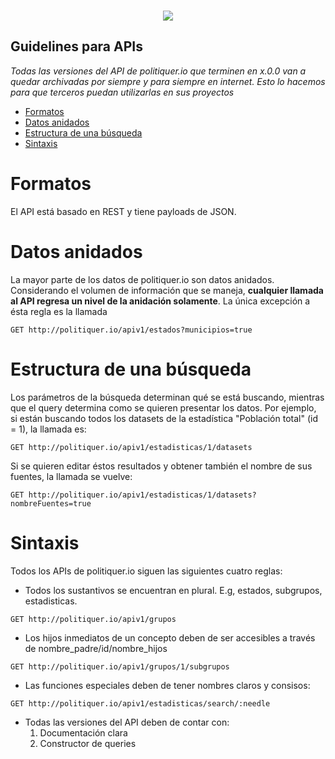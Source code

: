 <p align="center">
  <br/>
  <img src="http://prognoid.com/static/img/politiquerio.png">
  <br/>
</p>

## Guidelines para APIs

_Todas las versiones del API de politiquer.io que terminen en x.0.0 van a quedar archivadas por siempre y para siempre en internet. Esto lo hacemos para que terceros puedan utilizarlas en sus proyectos_

- [Formatos](#formatos)
- [Datos anidados](#datos-anidados)
- [Estructura de una búsqueda](#estructura-de-una-búsqueda)
- [Sintaxis](#sintaxis)

# Formatos

El API está basado en REST y tiene payloads de JSON.

# Datos anidados

La mayor parte de los datos de politiquer.io son datos anidados. Considerando el volumen de información que se maneja, **cualquier llamada al API regresa un nivel de la anidación solamente**. La única excepción a ésta regla es la llamada

~~~~
GET http://politiquer.io/apiv1/estados?municipios=true
~~~~

# Estructura de una búsqueda

Los parámetros de la búsqueda determinan qué se está buscando, mientras que el query determina como se quieren presentar los datos. Por ejemplo, si están buscando todos los datasets de la estadística "Población total" (id = 1), la llamada es:

~~~~
GET http://politiquer.io/apiv1/estadisticas/1/datasets
~~~~

Si se quieren editar éstos resultados y obtener también el nombre de sus fuentes, la llamada se vuelve:
~~~~
GET http://politiquer.io/apiv1/estadisticas/1/datasets?nombreFuentes=true
~~~~

# Sintaxis

Todos los APIs de politiquer.io siguen las siguientes cuatro reglas:

- Todos los sustantivos se encuentran en plural. E.g, estados, subgrupos, estadisticas.

~~~~
GET http://politiquer.io/apiv1/grupos
~~~~

- Los hijos inmediatos de un concepto deben de ser accesibles a través de nombre_padre/id/nombre_hijos

~~~~
GET http://politiquer.io/apiv1/grupos/1/subgrupos
~~~~

- Las funciones especiales deben de tener nombres claros y consisos:

~~~~
GET http://politiquer.io/apiv1/estadisticas/search/:needle
~~~~

- Todas las versiones del API deben de contar con:
	1. Documentación clara
	2. Constructor de queries
